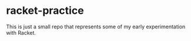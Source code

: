 # racket-practice

This is just a small repo that represents some of my early experimentation with Racket.
